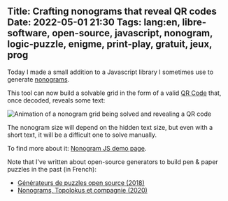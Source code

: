 Title: Crafting nonograms that reveal QR codes
Date: 2022-05-01 21:30
Tags: lang:en, libre-software, open-source, javascript, nonogram, logic-puzzle, enigme, print-play, gratuit, jeux, prog
---

Today I made a small addition to a Javascript library I sometimes use to generate [nonograms](https://en.wikipedia.org/wiki/Nonogram).

This tool can now build a solvable grid in the form of a valid [QR Code](https://en.wikipedia.org/wiki/QR_code) that, once decoded, reveals some text:

![Animation of a nonogram grid being solved and revealing a QR code](images/2022/05/qrcode.gif)

The nonogram size will depend on the hidden text size,
but even with a short text, it will be a difficult one to solve manually.

To find more about it: [Nonogram JS demo page](https://lucas-c.github.io/Nonogram/#qrcode-nonogram).

Note that I've written about open-source generators to build pen & paper puzzles in the past (in French):

* [Générateurs de puzzles open source (2018)](https://linuxfr.org/news/generateurs-de-puzzles-libres)
* [Nonograms, Topolokus et compagnie (2020)](nonograms-topolokus-et-compagnie.html)
